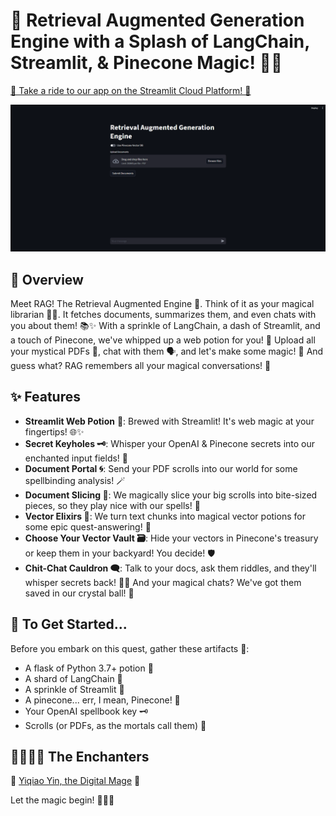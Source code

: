 # 🚀 Retrieval Augmented Generation Engine with a Splash of LangChain, Streamlit, & Pinecone Magic! 🎩✨

[🎉 Take a ride to our app on the Streamlit Cloud Platform! 🎠](https://wyn-rag.streamlit.app/)

![🍿 Grab your popcorn and watch the Demo!](data/demo.gif)

## 🌈 Overview

Meet RAG! The Retrieval Augmented Engine 🎡. Think of it as your magical librarian 🧙‍♂️. It fetches documents, summarizes them, and even chats with you about them! 📚✨ With a sprinkle of LangChain, a dash of Streamlit, and a touch of Pinecone, we've whipped up a web potion for you! 🍹 Upload all your mystical PDFs 📜, chat with them 🗣, and let's make some magic! 🌟 And guess what? RAG remembers all your magical conversations! 💌

## ✨ Features

- **Streamlit Web Potion** 🍾: Brewed with Streamlit! It's web magic at your fingertips! 🌐✨
- **Secret Keyholes 🗝**: Whisper your OpenAI & Pinecone secrets into our enchanted input fields! 🤫
- **Document Portal 🌀**: Send your PDF scrolls into our world for some spellbinding analysis! 🪄
- **Document Slicing 🔪**: We magically slice your big scrolls into bite-sized pieces, so they play nice with our spells! 🍰
- **Vector Elixirs 🍶**: We turn text chunks into magical vector potions for some epic quest-answering! 🎯
- **Choose Your Vector Vault 🗃**: Hide your vectors in Pinecone's treasury or keep them in your backyard! You decide! 🛡
- **Chit-Chat Cauldron 🗨**: Talk to your docs, ask them riddles, and they'll whisper secrets back! 📖💬 And your magical chats? We've got them saved in our crystal ball! 🔮

## 📜 To Get Started...

Before you embark on this quest, gather these artifacts 🎒:

- A flask of Python 3.7+ potion 🍾
- A shard of LangChain 🌌
- A sprinkle of Streamlit 🌠
- A pinecone... err, I mean, Pinecone! 🌲
- Your OpenAI spellbook key 🗝
- Scrolls (or PDFs, as the mortals call them) 📜

## 👩‍🎤👨‍🎤 The Enchanters

🌟 [Yiqiao Yin, the Digital Mage](https://github.com/yiqiao-yin) 🌟

Let the magic begin! 🎉🎩✨